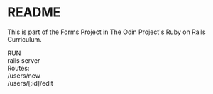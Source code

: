 # README

This is part of the Forms Project in The Odin Project's Ruby on Rails Curriculum.

RUN\
rails server\
Routes:\
/users/new\
/users/[:id]/edit
